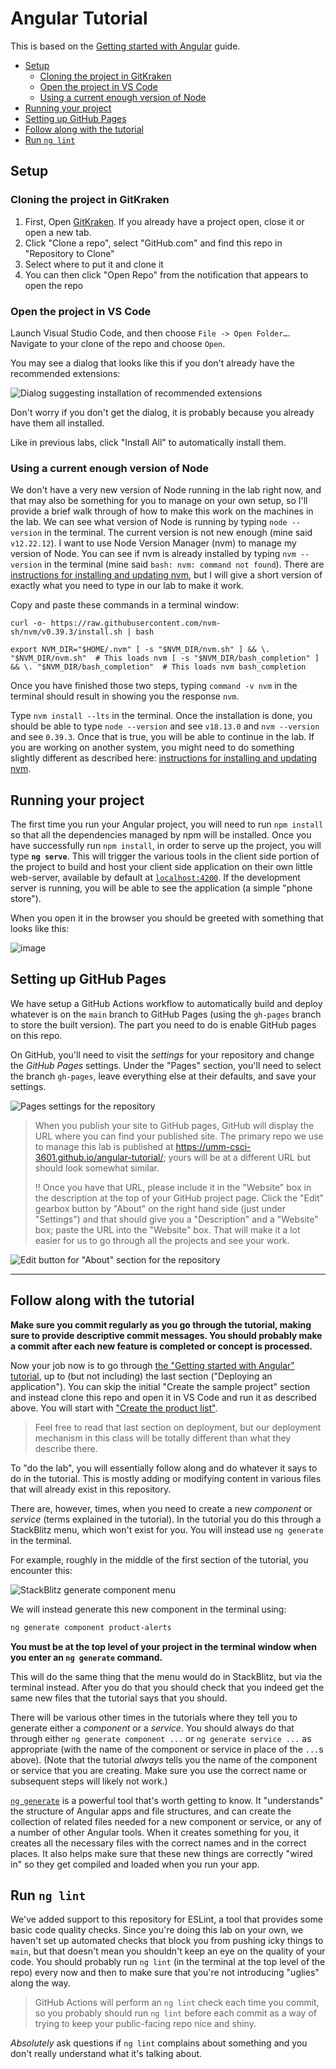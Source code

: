 # Angular Tutorial <!-- omit in toc -->

This is based on the [Getting started with Angular](https://angular.io/start) guide.

- [Setup](#setup)
  - [Cloning the project in GitKraken](#cloning-the-project-in-gitkraken)
  - [Open the project in VS Code](#open-the-project-in-vs-code)
  - [Using a current enough version of Node](#using-a-current-enough-version-of-node)
- [Running your project](#running-your-project)
- [Setting up GitHub Pages](#setting-up-github-pages)
- [Follow along with the tutorial](#follow-along-with-the-tutorial)
- [Run `ng lint`](#run-ng-lint)

## Setup

### Cloning the project in GitKraken

1. First, Open [GitKraken](https://www.gitkraken.com/git-client). If you already have a project open, close it or open a new tab.
2. Click "Clone a repo", select "GitHub.com" and find this repo in "Repository to Clone"
3. Select where to put it and clone it
4. You can then click "Open Repo" from the notification that appears to open the repo

### Open the project in VS Code

Launch Visual Studio Code, and then choose `File -> Open Folder…`. Navigate to your clone
of the repo and choose `Open`.

You may see a dialog that looks like this if you don't already have the recommended extensions:

![Dialog suggesting installation of recommended extensions](https://user-images.githubusercontent.com/1300395/72710961-bf767500-3b2d-11ea-8ea4-fbbd39c78da5.png)

Don't worry if you don't get the dialog, it is probably because you already have them all installed.

Like in previous labs, click "Install All" to automatically install them.

### Using a current enough version of Node

We don't have a very new version of Node running in the lab right now, and that may also be something for you to manage on your own setup, so I'll provide a brief walk through of how to make this work on the machines in the lab. We can see what version of Node is running by typing `node --version` in the terminal. The current version is not new enough (mine said `v12.22.12`). I want to use Node Version Manager (nvm) to manage my version of Node. You can see if nvm is already installed by typing `nvm --version` in the terminal (mine said `bash: nvm: command not found`). There are [instructions for installing and updating nvm](https://github.com/nvm-sh/nvm#install--update-script), but I will give a short version of exactly what you need to type in our lab to make it work.

Copy and paste these commands in a terminal window:

`curl -o- https://raw.githubusercontent.com/nvm-sh/nvm/v0.39.3/install.sh | bash`

`export NVM_DIR="$HOME/.nvm"
[ -s "$NVM_DIR/nvm.sh" ] && \. "$NVM_DIR/nvm.sh"  # This loads nvm
[ -s "$NVM_DIR/bash_completion" ] && \. "$NVM_DIR/bash_completion"  # This loads nvm bash_completion
`

Once you have finished those two steps, typing `command -v nvm` in the terminal should result in showing you the response `nvm`.

Type `nvm install --lts` in the terminal. Once the installation is done, you should be able to type `node --version` and see `v18.13.0` and `nvm --version` and see `0.39.3`. Once that is true, you will be able to continue in the lab. If you are working on another system, you might need to do something slightly different as described here: [instructions for installing and updating nvm](https://github.com/nvm-sh/nvm#install--update-script).

## Running your project

The first time you run your Angular project, you will need to run `npm install` so that all the dependencies managed by npm will be installed. Once you have successfully run `npm install`, in order to serve up the project, you will type
**`ng serve`**. This will trigger the various tools in the
client side portion of the project to build and host your client side
application on their own little web-server, available by default at [`localhost:4200`](http://localhost:4200/). If the development server is running, you will be able to see the application (a simple "phone store").

When you open it in the browser you should be greeted with something that looks like this:

![image](https://user-images.githubusercontent.com/1300395/105233127-07f4b400-5b2f-11eb-9c6f-3f51594f684e.png)

## Setting up GitHub Pages

We have setup a GitHub Actions workflow to automatically build and deploy whatever is on the `main` branch to GitHub Pages (using the `gh-pages` branch to store the built version). The part you need to do is enable GitHub pages on this repo.

On GitHub, you'll need to visit the *settings* for your repository and change
the *GitHub Pages* settings. Under the "Pages" section, you'll need to select
the branch `gh-pages`, leave everything else at their defaults, and save your settings.

![Pages settings for the repository](https://user-images.githubusercontent.com/302297/152859858-cbf248c6-5beb-439c-ad3d-f962c091dca8.png)

> When you publish your site to GitHub pages, GitHub will display the URL
> where you can find your published site. The primary repo we use to manage
> this lab is published
> at <https://umm-csci-3601.github.io/angular-tutorial/>;
> yours will be at a different URL but should look somewhat similar.
>
> :bangbang: Once you have that URL, please include it in the "Website" box in the
> description at the top of your GitHub project page. Click the "Edit" gearbox button by "About" on the
> right hand side (just under "Settings") and that should give you a "Description" and
> a "Website" box; paste the URL into the "Website" box. That will make it a lot easier
> for us to go through all the projects and see your work.

![Edit button for "About" section for the repository](https://user-images.githubusercontent.com/302297/152860484-2776c873-f80c-4a82-bc50-e136c8563626.png)

---

## Follow along with the tutorial

**Make sure you commit regularly as you go through the
tutorial, making sure to provide descriptive commit messages.
You should probably make a commit after each new feature
is completed or concept is processed.**

Now your job now is to go through [the "Getting started with Angular" tutorial](https://angular.io/start), up to (but not including) the last section ("Deploying an application"). You can skip the initial "Create the sample project" section and instead clone this repo and open it in VS Code and run it as described above. You will start with ["Create the product list"](https://angular.io/start#create-the-product-list).

> Feel free to read that last section on deployment, but our
> deployment mechanism in this class will be totally different than
> what they describe there.

To "do the lab", you will essentially follow along and do whatever it
says to do in the tutorial. This is mostly adding or modifying content
in various files that will already exist in this repository.

There are, however, times, when you need to create a new *component* or
*service* (terms explained in the tutorial). In the tutorial you do this
through a StackBlitz menu, which won't exist for you. You will instead
use `ng generate` in the terminal.

For example, roughly in the middle of the first section of the tutorial,
you encounter this:

![StackBlitz generate component menu](https://user-images.githubusercontent.com/1300395/106520616-aaebed00-64a2-11eb-8a51-a11907bd486e.png)

We will instead generate this new component in the terminal using:

```bash
ng generate component product-alerts
```

**You must be at the top level of your project in the terminal window
when you enter an `ng generate` command.**

This will do the same thing that the menu would do in StackBlitz, but
via the terminal instead. After you do that you should check that you
indeed get the same new files that the tutorial says that you should.

There will be various other times in the tutorials where they tell you
to generate either a *component* or a *service*. You should always do
that through either `ng generate component ...` or
`ng generate service ...` as appropriate (with the name of the component
or service in place of the `...`s above). (Note that the tutorial
*always* tells you the name of the component or service that you are
creating. Make sure you use the correct name or subsequent steps will
likely not work.)

[`ng generate`](https://angular.io/cli/generate) is a powerful tool that's worth getting to know. It
"understands" the structure of Angular apps and file structures, and can
create the collection of related files needed for a new component
or service, or any of a number of other Angular tools. When it creates
something for you, it creates all the necessary files with the correct
names and in the correct places. It also
helps make sure that these new things are correctly "wired in" so they
get compiled and loaded when you run your app.

## Run `ng lint`

We've added support to this repository for ESLint, a tool that provides
some basic code quality checks. Since you're doing this lab on your own,
we haven't set up automated checks that block you from pushing icky things to `main`, but that doesn't mean you shouldn't
keep an eye on the quality of your code. You should probably run
`ng lint` (in the terminal at the top level of the repo) every now and
then to make sure that you're not introducing "uglies" along the way.

> GitHub Actions will perform an `ng lint` check each time you commit,
> so you probably should run `ng lint` before each commit as a way of
> trying to keep your public-facing repo nice and shiny.

*Absolutely* ask questions if `ng lint` complains about something
and you don't really understand what it's talking about.
